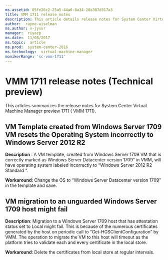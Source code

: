 ```yaml
---
ms.assetid: 05fe26c2-25a5-44a0-8a34-20a387d317a3
title: VMM 1711 release notes
description: This article details release notes for System Center Virtual Machine Manager preview 1711 (VMM 1711)
author:  rayne-wiselman
ms.author: v-jysur
manager:  riyazp
ms.date:  11/08/2017
ms.topic:  article
ms.prod:  system-center-2016
ms.technology:  virtual-machine-manager
monikerRange: 'sc-vmm-1711'
---
```


# VMM 1711 release notes (Technical preview)

This articles summarizes the release notes for System Center Virtual Machine Manager preview 1711 ( VMM 1711).

## VM Template created from Windows Server 1709 VM resets the Operating System incorrectly to Windows Server 2012 R2

**Description** : A VM template, created from Windows Server 1709 VM that is correctly marked as Windows Server Datacenter version 1709” in VMM, will have operating system labeled incorrectly to “Windows Server 2012 R2 Standard “.

**Workaround**: Change the OS to “Windows Server Datacenter version 1709” in the template and save.


## VM migration to an unguarded Windows Server 1709 host might fail

**Description**:  Migration to a Windows Server 1709 host that has attestation status set to Local might fail. This is because of the numerous certificates generated by the host on periodic call to “Get-HGSClientConfiguration” by VMM. The operation to migrate the VM to this host will timeout as the platform tries to validate each and every certificate in the local store.

**Workaround**: Delete the certificates from local store at regular intervals.
